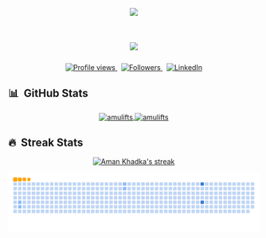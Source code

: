<div>
<p align="center">
  <img src="https://capsule-render.vercel.app/api?type=waving&color=gradient&height=60&section=header"/>
</p>
</div>

<h1 align="center">
  <a href="https://git.io/typing-svg">
    <img src="https://readme-typing-svg.herokuapp.com/?font=noto+sans&color=101010&duration=3000&center=true&vCenter=true&lines=Hello,+There!+%F0%9F%91%8B;I+am+Aman+Khadka.;Nice+to+meet+you!&center=true&size=30">
  </a>
</h1>

<p align="center">
  <a href="https://github.com/amulifts">
    <img src="https://komarev.com/ghpvc/?username=amulifts&color=101010" alt="Profile views" />
  </a>
  &nbsp;
  <a href="https://github.com/amulifts?tab=followers">
    <img src="https://img.shields.io/github/followers/amulifts?style=social" alt="Followers" />
  </a>&nbsp;
  <a href="https://www.linkedin.com/in/amulifts/">
    <img src="https://img.shields.io/badge/-amulifts-101010?style=flat-square&logo=Linkedin&logoColor=white&link=https://www.linkedin.com/in/amulifts/" alt="LinkedIn" />
  </a>
</p>
<div>
  
## 📊 &nbsp;GitHub Stats
  
  <div align="center">
    <a href="https://github.com/amulifts">
    <img width=450 height=170 align="center" alt="amulifts" src="https://github-readme-stats.vercel.app/api?username=amulifts&theme=vue-dark&show_icons=true&bg_color=0D1117&hide_border=true&count_private=true" />
  </a>
  <a href="https://github.com/amulifts">
    <img align="center" alt="amulifts" src="https://github-readme-stats.vercel.app/api/top-langs/?username=amulifts&theme=vue-dark&layout=compact&bg_color=0D1117&hide_border=true&langs_count=10&count_private=true" />
  </a>
  </div>
</div>
 
<div>

## 🔥 &nbsp;Streak Stats
  
  <p align="center">
  <a href="https://github.com/amulifts">
    <img alt="Aman Khadka's streak" src="https://github-readme-streak-stats.herokuapp.com/?user=amulifts&fire=pink&theme=vue-dark&background=0D1117&hide_border=true"/>
  </a>
  </p>
  
  <p align="center">
    <a href="https://github.com/amulifts">
     <img alt="snake contribution" src="https://github.com/amulifts/amulifts/blob/output/github-contribution-grid-snake.gif"/>
      </a>
    </p>
